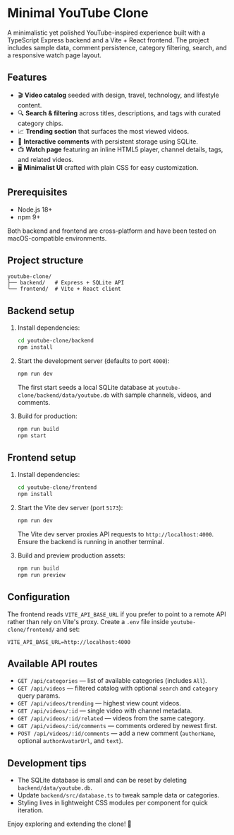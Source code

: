 # Minimal YouTube Clone

A minimalistic yet polished YouTube-inspired experience built with a TypeScript Express backend and a Vite + React frontend. The project includes sample data, comment persistence, category filtering, search, and a responsive watch page layout.

## Features

- 🎬 **Video catalog** seeded with design, travel, technology, and lifestyle content.
- 🔍 **Search & filtering** across titles, descriptions, and tags with curated category chips.
- 📈 **Trending section** that surfaces the most viewed videos.
- 💬 **Interactive comments** with persistent storage using SQLite.
- 📺 **Watch page** featuring an inline HTML5 player, channel details, tags, and related videos.
- 🖥️ **Minimalist UI** crafted with plain CSS for easy customization.

## Prerequisites

- Node.js 18+
- npm 9+

Both backend and frontend are cross-platform and have been tested on macOS-compatible environments.

## Project structure

```
youtube-clone/
├── backend/   # Express + SQLite API
└── frontend/  # Vite + React client
```

## Backend setup

1. Install dependencies:

   ```bash
   cd youtube-clone/backend
   npm install
   ```

2. Start the development server (defaults to port `4000`):

   ```bash
   npm run dev
   ```

   The first start seeds a local SQLite database at `youtube-clone/backend/data/youtube.db` with sample channels, videos, and comments.

3. Build for production:

   ```bash
   npm run build
   npm start
   ```

## Frontend setup

1. Install dependencies:

   ```bash
   cd youtube-clone/frontend
   npm install
   ```

2. Start the Vite dev server (port `5173`):

   ```bash
   npm run dev
   ```

   The Vite dev server proxies API requests to `http://localhost:4000`. Ensure the backend is running in another terminal.

3. Build and preview production assets:

   ```bash
   npm run build
   npm run preview
   ```

## Configuration

The frontend reads `VITE_API_BASE_URL` if you prefer to point to a remote API rather than rely on Vite's proxy. Create a `.env` file inside `youtube-clone/frontend/` and set:

```
VITE_API_BASE_URL=http://localhost:4000
```

## Available API routes

- `GET /api/categories` — list of available categories (includes `All`).
- `GET /api/videos` — filtered catalog with optional `search` and `category` query params.
- `GET /api/videos/trending` — highest view count videos.
- `GET /api/videos/:id` — single video with channel metadata.
- `GET /api/videos/:id/related` — videos from the same category.
- `GET /api/videos/:id/comments` — comments ordered by newest first.
- `POST /api/videos/:id/comments` — add a new comment (`authorName`, optional `authorAvatarUrl`, and `text`).

## Development tips

- The SQLite database is small and can be reset by deleting `backend/data/youtube.db`.
- Update `backend/src/database.ts` to tweak sample data or categories.
- Styling lives in lightweight CSS modules per component for quick iteration.

Enjoy exploring and extending the clone! 🚀
